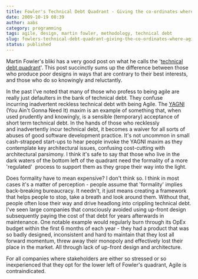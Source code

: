 ```yaml
---
title: Fowler's Technical Debt Quadrant - Giving the co-ordinates where Agile is contraindicated.
date: 2009-10-19 08:39
author: aabs
category: programming
tags: agile, design, martin fowler, methodology, technical debt
slug: fowlers-technical-debt-quadrant-giving-the-co-ordinates-where-agile-is-contraindicated
status: published
---
```


Martin Fowler's bliki has a very good post on what he calls the '[technical debt quadrant](http://martinfowler.com/bliki/TechnicalDebtQuadrant.html)'. This post succinctly sums up the difference between those who produce poor designs in ways that are contrary to their best interests, and those who do so knowingly and reluctantly.

In the past I've noted that many of those who profess to being agile are really just defaulters in the bank of technical debt. They confuse incurring inadvertent reckless technical debt with being Agile. The [YAGNI](http://en.wikipedia.org/wiki/YAGNI) (You Ain't Gonna Need It) maxim is an example of something that, when used prudently and knowingly, is a sensible (temporary) acceptance of short term technical debt. In the hands of those who recklessly and inadvertently incur technical debt, it becomes a waiver for all sorts of abuses of good software development practice. It's not uncommon in small cash-strapped start-ups to hear people invoke the YAGNI maxim as they contemplate key architectural issues, confusing cost-cutting with architectural parsimony. I think it's safe to say that those who live in the dark waters of the bottom left of the quadrant need the formality of a more 'regulated'  process to support them as they grope their way into the light.

Does formality have to mean expensive? I don't think so. I think in most cases it's a matter of perception - people assume that 'formality' implies back-breaking bureaucracy. It needn't, it just means creating a framework that helps people to stop, take a breath and look around them. Without that, people often lose their way and drive headlong into crippling technical debt. I've seen large companies that consciously avoided using up-front design subsequently paying the cost of that debt for years afterwards in maintenance. One notable example would regularly burn through its OpEx budget within the first 6 months of each year - they had a product that was so badly designed, inconsistent and hard to maintain that they lost all forward momentum, threw away their monopoly and effectively lost their place in the market. All through lack of up-front design and architecture.

For all companies where stakeholders are either so stressed or so inexperienced that they opt for the lower left of Fowler's quadrant, Agile is contraindicated.
